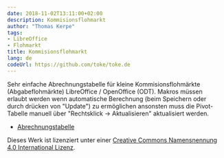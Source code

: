```yaml
---
date: 2018-11-02T13:11:00+02:00
description: Kommisionsflohmarkt
author: "Thomas Kerpe"
tags:
- LibreOffice
- Flohmarkt
title: Kommisionsflohmarkt
lang: de
codeUrl: https://github.com/toke/toke.de
---
```


Sehr einfache Abrechnungstabelle für kleine Kommisionsflohmärkte (Abgabeflohmärkte) LibreOffice / OpenOffice (ODT).
Makros müssen erlaubt werden wenn automatische Berechnung (beim Speichern oder durch drücken von "Update") zu ermöglichen
ansonsten muss die Pivot-Tabelle manuell über "Rechtsklick -&gt; Aktualisieren" aktualisiert werden.

* [Abrechnungstabelle](dl/Flohmarkt-v1.ods)

Dieses Werk ist lizenziert unter einer <a rel="license" href="http://creativecommons.org/licenses/by/4.0/">Creative Commons Namensnennung 4.0 International Lizenz</a>.
